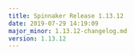 ```yaml
---
title: Spinnaker Release 1.13.12
date: 2019-07-29 14:19:09
major_minor: 1.13.12-changelog.md
version: 1.13.12
---
```


<script src="https://gist.github.com/spinnaker-release/9ee98b0cbed65e334cd498bc31676295.js"/>
